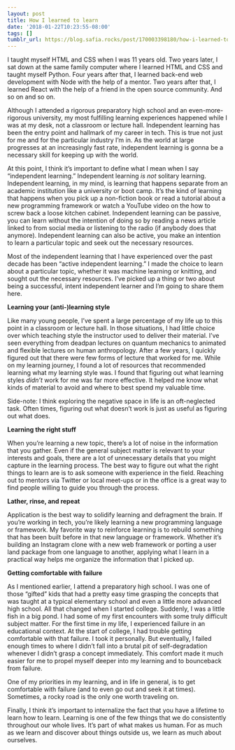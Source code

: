 ```yaml
---
layout: post
title: How I learned to learn
date: '2018-01-22T10:23:55-08:00'
tags: []
tumblr_url: https://blog.safia.rocks/post/170003398180/how-i-learned-to-learn
---
```

I taught myself HTML and CSS when I was 11 years old. Two years later, I sat down at the same family computer where I learned HTML and CSS and taught myself Python. Four years after that, I learned back-end web development with Node with the help of a mentor. Two years after that, I learned React with the help of a friend in the open source community. And so on and so on.

Although I attended a rigorous preparatory high school and an even-more-rigorous university, my most fulfilling learning experiences happened while I was at my desk, not a classroom or lecture hall. Independent learning has been the entry point and hallmark of my career in tech. This is true not just for me and for the particular industry I’m in. As the world at large progresses at an increasingly fast rate, independent learning is gonna be a necessary skill for keeping up with the world.

At this point, I think it’s important to define what I mean when I say “independent learning.” Independent learning _is not_ solitary learning. Independent learning, in my mind, is learning that happens separate from an academic institution like a university or boot camp. It’s the kind of learning that happens when you pick up a non-fiction book or read a tutorial about a new programming framework or watch a YouTube video on the how to screw back a loose kitchen cabinet. Independent learning can be passive, you can learn without the intention of doing so by reading a news article linked to from social media or listening to the radio (if anybody does that anymore). Independent learning can also be active, you make an intention to learn a particular topic and seek out the necessary resources.

Most of the independent learning that I have experienced over the past decade has been “active independent learning.” I made the choice to learn about a particular topic, whether it was machine learning or knitting, and sought out the necessary resources. I’ve picked up a thing or two about being a successful, intent independent learner and I’m going to share them here.

**Learning your (anti-)learning style**

Like many young people, I’ve spent a large percentage of my life up to this point in a classroom or lecture hall. In those situations, I had little choice over which teaching style the instructor used to deliver their material. I’ve seen everything from deadpan lectures on quantum mechanics to animated and flexible lectures on human anthropology. After a few years, I quickly figured out that there were few forms of lecture that worked for me. While on my learning journey, I found a lot of resources that recommended learning what my learning style was. I found that figuring out what learning styles _didn’t_ work for me was far more effective. It helped me know what kinds of material to avoid and where to best spend my valuable time.

Side-note: I think exploring the negative space in life is an oft-neglected task. Often times, figuring out what doesn’t work is just as useful as figuring out what does.

**Learning the right stuff**

When you’re learning a new topic, there’s a lot of noise in the information that you gather. Even if the general subject matter is relevant to your interests and goals, there are a lot of unnecessary details that you might capture in the learning process. The best way to figure out what the right things to learn are is to ask someone with experience in the field. Reaching out to mentors via Twitter or local meet-ups or in the office is a great way to find people willing to guide you through the process.

**Lather, rinse, and repeat**

Application is the best way to solidify learning and defragment the brain. If you’re working in tech, you’re likely learning a new programming language or framework. My favorite way to reinforce learning is to rebuild something that has been built before in that new language or framework. Whether it’s building an Instagram clone with a new web framework or porting a user land package from one language to another, applying what I learn in a practical way helps me organize the information that I picked up.

**Getting comfortable with failure**

As I mentioned earlier, I attend a preparatory high school. I was one of those “gifted” kids that had a pretty easy time grasping the concepts that was taught at a typical elementary school and even a little more advanced high school. All that changed when I started college. Suddenly, I was a little fish in a big pond. I had some of my first encounters with some truly difficult subject matter. For the first time in my life, I experienced failure in an educational context. At the start of college, I had trouble getting comfortable with that failure. I took it personally. But eventually, I failed enough times to where I didn’t fall into a brutal pit of self-degradation whenever I didn’t grasp a concept immediately. This comfort made it much easier for me to propel myself deeper into my learning and to bounceback from failure.

One of my priorities in my learning, and in life in general, is to get comfortable with failure (and to even go out and seek it at times). Sometimes, a rocky road is the only one worth traveling on.

Finally, I think it’s important to internalize the fact that you have a lifetime to learn how to learn. Learning is one of the few things that we do consistently throughout our whole lives. It’s part of what makes us human. For as much as we learn and discover about things outside us, we learn as much about ourselves.

